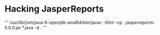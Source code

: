 # Hacking JasperReports

''' /usr/lib/jvm/java-6-openjdk-amd64/bin/javac -Xlint -cp .:jasperreports-5.0.0.jar *.java -d . '''
